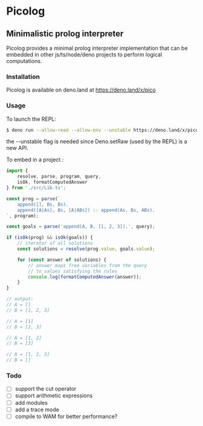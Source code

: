 # Picolog

## Minimalistic prolog interpreter

Picolog provides a minimal prolog
interpreter implementation that can be embedded in other js/ts/node/deno projects to perform logical computations.

### Installation

Picolog is available on deno.land at https://deno.land/x/pico

### Usage

To launch the REPL:
```bash
$ deno run --allow-read --allow-env --unstable https://deno.land/x/pico@0.0.1/repl/Repl.ts src.pl
```
the --unstable flag is needed since Deno.setRaw (used by the REPL) is a new API.

To embed in a project :

```typescript
import {
    resolve, parse, program, query,
    isOk, formatComputedAnswer
} from './src/Lib.ts';

const prog = parse(`
    append([], Bs, Bs).
    append([A|As], Bs, [A|ABs]) :- append(As, Bs, ABs).
`, program);

const goals = parse('append(A, B, [1, 2, 3]).', query);

if (isOk(prog) && isOk(goals)) {
    // iterator of all solutions
    const solutions = resolve(prog.value, goals.value);

    for (const answer of solutions) {
        // answer maps free variables from the query
        // to values satisfying the rules
        console.log(formatComputedAnswer(answer));
    }
}

// output:
// A = []
// B = [1, 2, 3]

// A = [1]
// B = [2, 3]

// A = [1, 2]
// B = [3]

// A = [1, 2, 3]
// B = []
```

### Todo

- [ ] support the cut operator
- [ ] support arithmetic expressions
- [ ] add modules
- [ ] add a trace mode
- [ ] compile to WAM for better performance?
